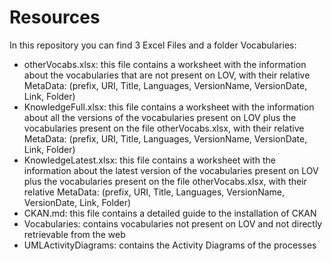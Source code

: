 # Resources
In this repository you can find 3 Excel Files and a folder Vocabularies:
 - otherVocabs.xlsx: this file contains a worksheet with the information about the vocabularies that are not present on LOV, with their relative MetaData: (prefix, URI, Title, Languages, VersionName, VersionDate, Link, Folder)
 - KnowledgeFull.xlsx: this file contains a worksheet with the information about all the versions of the vocabularies present on LOV plus the vocabularies present on the file otherVocabs.xlsx, with their relative MetaData: (prefix, URI, Title, Languages, VersionName, VersionDate, Link, Folder)
 - KnowledgeLatest.xlsx: this file contains a worksheet with the information about the latest version of the vocabularies present on LOV plus the vocabularies present on the file otherVocabs.xlsx, with their relative MetaData: (prefix, URI, Title, Languages, VersionName, VersionDate, Link, Folder)
 - CKAN.md: this file contains a detailed guide to the installation of CKAN
 - Vocabularies: contains vocabularies not present on LOV and not directly retrievable from the web
 - UMLActivityDiagrams: contains the Activity Diagrams of the processes